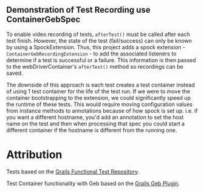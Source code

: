Demonstration of Test Recording use ContainerGebSpec
---
To enable video recording of tests, `afterTest()` must be called after each test finish.  However, the state of the test (fail/success) can only be known by using a SpockExtension.  Thus, this project adds a spock extension - `ContainerGebRecordingExtension` - to add the associated listeners to determine if a test is successful or a failure.  This information is then passed to the webDriverContainer's `afterTest()` method so recordings can be saved.

The downside of this approach is each test creates a test container instead of using 1 test container for the life of the test run.  If we were to move the container bootstrapping to the extension, we could significantly speed up the runtime of these tests.  This would require moving configuration values from instance methods to annotations because of how spock is set up.  i.e. if you want a different hostname, you'd add an annotation to set the host name on the test and then when processing that spec you could start a different container if the hostname is different from the running one.


Attribution
===
Tests based on the [Grails Functional Test Repository](https://github.com/grails/grails-functional-tests).

Test Container functionality with Geb based on the [Grails Geb Plugin](https://github.com/grails/geb).

